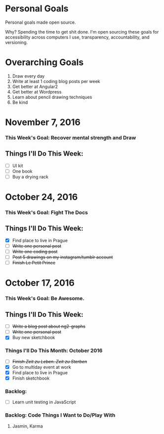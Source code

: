 Personal Goals
==============

Personal goals made open source.

Why? Spending the time to get shit done. I'm open sourcing these goals for accessibility across computers I use, transparency, accountability, and versioning.

# Overarching Goals
1. Draw every day
2. Write at least 1 coding blog posts per week
3. Get better at Angular2
4. Get better at Wordpress
5. Learn about pencil drawing techniques
6. Be kind

# November 7, 2016

### This Week's Goal: Recover mental strength and Draw

## Things I'll Do This Week:
- [ ] UI kit
- [ ] One book
- [ ] Buy a drying rack

# October 24, 2016

### This Week's Goal: Fight The Docs

## Things I'll Do This Week:
- [x] Find place to live in Prague
- [ ] ~~Write one personal post~~
- [ ] ~~Write one coding post~~
- [ ] ~~Post 5 drawings on my instagram/tumblr account~~
- [ ] ~~Finish Le Petit Prince~~

# October 17, 2016

### This Week's Goal: Be Awesome.

## Things I'll Do This Week:
- [ ] ~~Write a blog post about ng2-graphs~~
- [ ] ~~Write one personal post~~
- [x] Buy new sketchbook

### Things I'll Do This Month: October 2016
- [ ] ~~Finish *Zeit zu Leben. Zeit zu Sterben*~~
- [x] Go to multiday event at work
- [x] Find place to live in Prague
- [x] Finish sketchbook

### Backlog:
- [ ] Learn unit testing in JavaScript

### Backlog: Code Things I Want to Do/Play With
1. Jasmin, Karma
